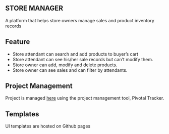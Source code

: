 ## STORE  MANAGER 

A platform that helps store owners manage sales and product inventory records

## Feature
*	Store attendant can search and add products to buyer’s cart
*	Store attendant can see his/her sale records but can’t modify them.
*	Store owner can add, modify and delete products.
*	Store owner can see sales and can filter by attendants.

## Project Management
Project is managed [here](https://www.pivotaltracker.com/n/projects/2204333) using the project management tool, Pivotal Tracker.

## Templates
UI templates are hosted on Github pages

